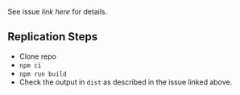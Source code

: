 See issue _link here_ for details.

## Replication Steps

- Clone repo
- `npm ci`
- `npm run build`
- Check the output in `dist` as described in the issue linked above.